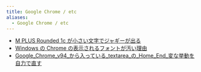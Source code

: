 ```yaml
---
title: Google Chrome / etc
aliases:
  - Google Chrome / etc
---
```


- [M PLUS Rounded 1c が小さい文字でジャギーが出る](../../../../../d/2022/01/07/Google_Chrome_フォント_M_PLUS_Rounded_1c_が小さい文字でジャギーが出る.md)
- [Windows の Chrome の表示されるフォントが汚い理由](../../../../../d/2022/04/05/Windows%20の%20Chrome%20の表示されるフォントが汚い理由.md)
- [Google_Chrome_v94_から入っている_textarea_の_Home_End_変な挙動を自力で直す](../../../../../d/2022/05/05/Google_Chrome_v94_から入っている_textarea_の_Home_End_変な挙動を自力で直す.md)
